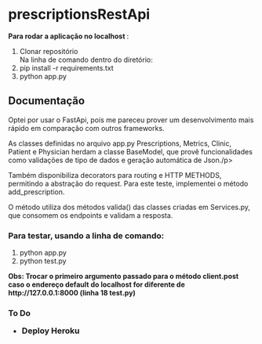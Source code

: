 # prescriptionsRestApi

<b>Para rodar a aplicação no localhost </b>: <br>
<ol>
   <li> Clonar repositório </li>
   <span> Na linha de comando dentro do diretório: </span><br>
   <li>  pip install -r requirements.txt </li>
   <li>  python app.py </li>
   </ol>
  
  
<h2> Documentação </h2>
<p> Optei por usar o FastApi, pois  me pareceu prover um desenvolvimento mais rápido em comparação com outros frameworks.</p>

<p> As classes definidas no arquivo app.py Prescriptions, Metrics, Clinic, Patient e Physician herdam a classe BaseModel, que provê funcionalidades como validações de tipo de dados e geração automática de Json./p>
<p> Também disponibiliza decorators para routing e HTTP METHODS, permitindo a abstração do request. Para este teste, implementei o método add_prescription. </p>
<p> O método utiliza dos métodos valida() das classes criadas em Services.py, que consomem os endpoints e validam a resposta. </p>

<h3>
   Para testar, usando a linha de comando:</h3>
   <ol>
      <li> python app.py </li>
      <li> python test.py </li>
   </ol>
   <b>Obs: Trocar o primeiro argumento passado para o método client.post caso o endereço default do localhost for diferente de http://127.0.0.1:8000 (linha 18 test.py)
   


<h3> To Do </hr>
<ul>
   <li> Deploy Heroku </li>
  </ul>



  
  
 
 
